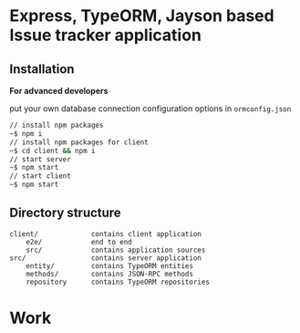Express, TypeORM, Jayson based Issue tracker application
==========================================================

Installation
------------

**For advanced developers**

put your own database connection configuration options in `ormconfig.json`

```sh
// install npm packages
~$ npm i
// install npm packages for client
~$ cd client && npm i
// start server
~$ npm start
// start client
~$ npm start
```

Directory structure
-------------------

```
client/             contains client application
    e2e/            end to end
    src/            contains application sources
src/                contains server application
    entity/         contains TypeORM entities
    methods/        contains JSON-RPC methods
    repository      contains TypeORM repositories
```

# Work

